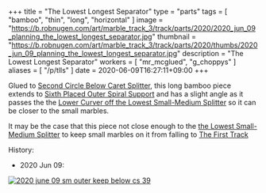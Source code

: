 +++
title = "The Lowest Longest Separator"
type = "parts"
tags = [ "bamboo", "thin", "long", "horizontal" ]
image = "https://b.robnugen.com/art/marble_track_3/track/parts/2020/2020_jun_09_planning_the_lowest_longest_separator.jpg"
thumbnail = "https://b.robnugen.com/art/marble_track_3/track/parts/2020/thumbs/2020_jun_09_planning_the_lowest_longest_separator.jpg"
description = "The Lowest Longest Separator"
workers = [
    "mr_mcglued",
    "g_choppys"
]
aliases = [
    "/p/tlls"
]
date = 2020-06-09T16:27:11+09:00
+++

Glued to [Second Circle Below Caret Splitter](/parts/second-circle-below-caret-splitter/), this long bamboo piece extends to [Sixth Placed Outer Spiral Support](/parts/006p_sixth_placed_outer_spiral_support/) and has a
slight angle as it passes the the [Lower Curver off the Lowest Small-Medium Splitter](/parts/lower_curver_off_the_lowest_small-medium_splitter/) so it can be closer to the
small marbles.

It may be the case that this piece not close enough to the [the Lowest Small-Medium Splitter](/parts/the_lowest_small-medium_splitter/) to
keep small marbles on it from falling to [The First Track](/parts/the_first_track/)

History:

* 2020 Jun 09:

[![2020 june 09 sm outer keep below cs 39](//b.robnugen.com/art/marble_track_3/track/parts/2020/thumbs/2020_june_09_sm_outer_keep_below_cs_39.jpg)](//b.robnugen.com/art/marble_track_3/track/parts/2020/2020_june_09_sm_outer_keep_below_cs_39.jpg)
